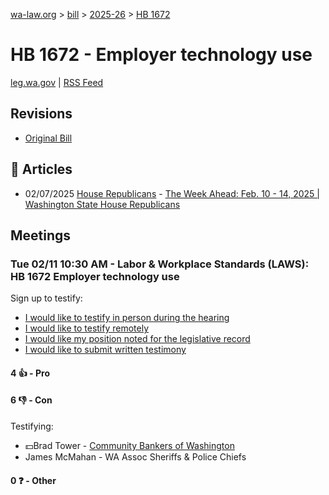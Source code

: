 [wa-law.org](/) > [bill](/bill/) > [2025-26](/bill/2025-26/) > [HB 1672](/bill/2025-26/hb/1672/)

# HB 1672 - Employer technology use
[leg.wa.gov](https://app.leg.wa.gov/billsummary?BillNumber=1672&Year=2025&Initiative=false) | [RSS Feed](./rss.xml)

## Revisions
* [Original Bill](1/)

## 📰 Articles
* 02/07/2025 [House Republicans](/org/house_republicans/) - [The Week Ahead: Feb. 10 - 14, 2025 | Washington State House Republicans](https://houserepublicans.wa.gov/week/the-week-ahead-feb-10-14-2025/#:~:text=HB%201672)

## Meetings
### Tue 02/11 10:30 AM - Labor & Workplace Standards (LAWS): HB 1672 Employer technology use
Sign up to testify:
* [I would like to testify in person during the hearing](https://app.leg.wa.gov/csi/Testifier/Add?chamber=House&mId=32778&aId=163338&caId=25627&tId=1)
* [I would like to testify remotely](https://app.leg.wa.gov/csi/Testifier/Add?chamber=House&mId=32778&aId=163338&caId=25627&tId=2)
* [I would like my position noted for the legislative record](https://app.leg.wa.gov/csi/Testifier/Add?chamber=House&mId=32778&aId=163338&caId=25627&tId=3)
* [I would like to submit written testimony](https://app.leg.wa.gov/csi/Testifier/Add?chamber=House&mId=32778&aId=163338&caId=25627&tId=4)

#### 4 👍 - Pro

#### 6 👎 - Con
Testifying:
* 💵Brad Tower - [Community Bankers of Washington](/org/community_bankers_of_washington/)
* James McMahan - WA Assoc Sheriffs & Police Chiefs

#### 0 ❓ - Other
